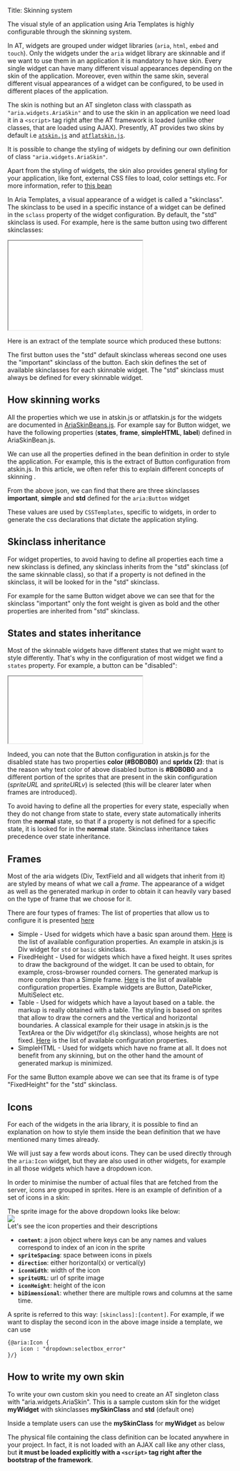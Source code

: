 Title: Skinning system



The visual style of an application using Aria Templates is highly configurable through the skinning system.

In AT, widgets are grouped under widget libraries (`aria`, `html`, `embed` and `touch`).
Only the widgets under the `aria` widget library are skinnable and if we want to use them in an application it is mandatory to have skin.
Every single widget can have many different visual appearances depending on the skin of the application.
Moreover, even within the same skin, several different visual appearances of a widget can be configured, to be used in different places of the application.

The skin is nothing but an AT singleton class with classpath as `"aria.widgets.AriaSkin"` and to use the skin in an application we need load it in a `<script>` tag right after the AT framework is loaded (unlike other classes, that are loaded using AJAX).
Presently, AT provides two skins by default i.e [`atskin.js`](https://github.com/ariatemplates/ariatemplates/blob/master/src/aria/css/atskin.js) and [`atflatskin.js`](https://github.com/ariatemplates/ariatemplates/blob/master/src/aria/css/atflatskin.js).

It is possible to change the styling of widgets by defining our own definition of class `"aria.widgets.AriaSkin"`.

Apart from the styling of widgets, the skin also provides general styling for your application, like font, external CSS files to load,
color settings etc. For more information, refer to [this bean](http://www.ariatemplates.com/aria/guide/apps/apidocs/#aria.widgets.AriaSkinBeans:PageGeneralCfg)

In Aria Templates, a visual appearance of a widget is called a "skinclass". The skinclass to be used in a specific instance of a widget can be defined in the `sclass` property
 of the widget configuration. By default, the "std" skinclass is used.
For example, here is the same button using two different skinclasses:
<iframe class='samples'  style='min-height:200px;' src='%SNIPPETS_SERVER_URL%/samples/github.com/ariatemplates/documentation-code/samples/widgets/button/skinning/' ></iframe>

Here is an extract of the template source which produced these buttons:
<script src='%SNIPPETS_SERVER_URL%/snippets/github.com/ariatemplates/documentation-code/snippets/core/skinning/Snippet.tpl?tag=wgtButtonSkin&lang=at&outdent=true'></script>

The first button uses the "std" default skinclass whereas second one uses the "important" skinclass of the button. Each skin defines the set of available skinclasses for each skinnable widget. The "std" skinclass must always be defined for every skinnable widget.


## How skinning works

All the properties which we use in atskin.js or atflatskin.js for the widgets are documented in [AriaSkinBeans.js](http://www.ariatemplates.com/aria/guide/apps/apidocs/#aria.widgets.AriaSkinBeans).
For example say for Button widget, we have the following properties (**states**, **frame**, **simpleHTML**, **label**) defined in AriaSkinBean.js.

We can use all the properties defined in the bean definition in order to style the application. For example, this is the extract of Button configuration from atskin.js.
In this article, we often refer this to explain different concepts of skinning .

<script src='%SNIPPETS_SERVER_URL%/snippets/github.com/ariatemplates/documentation-code/snippets/core/skinning/AtSkinButton.js?tag=ButtonSkin&lang=javascript&outdent=true' defer></script>

From the above json, we can find that there are three skinclasses **important**, **simple** and **std** defined for the `aria:Button` widget

These values are used by `CSSTemplates`, specific to widgets, in order to generate the css declarations that dictate the application styling.


## Skinclass inheritance

For widget properties, to avoid having to define all properties each time a new skinclass is defined, any skinclass inherits from the "std" skinclass (of the same skinnable class), so that if a property is not defined in the skinclass, it will be looked for in the "std" skinclass.

For example for the same Button widget above we can see that for the skinclass "important" only the font weight is given as bold and the other properties are inherited from "std" skinclass.

## States and states inheritance

Most of the skinnable widgets have different states that we might want to style differently. That's why in the configuration of most widget we find a `states` property.
For example, a button can be "disabled":

<iframe class='samples' style='min-height:150px;' src='%SNIPPETS_SERVER_URL%/samples/github.com/ariatemplates/documentation-code/samples/widgets/button/skinning/disabled/' ></iframe>

Indeed, you can note that the Button configuration in atskin.js for the disabled state has two properties **color (#B0B0B0)** and **sprIdx (2)**: that is the reason why text color of
above disabled button is **#B0B0B0** and a different portion of the sprites that are present in the skin configuration (*spriteURL* and *spriteURLv*) is selected (this will be clearer later when frames are introduced).

To avoid having to define all the properties for every state, especially when they do not change from state to state, every state automatically inherits from the **normal** state,
so that if a property is not defined for a specific state, it is looked for in the **normal** state.
Skinclass inheritance takes precedence over state inheritance.

## Frames

Most of the aria widgets (Div, TextField and all widgets that inherit from it) are styled by means of what we call a *frame*. The appearance of a widget as well as the generated markup in order to obtain it can heavily vary based on the type of frame that we choose for it.

There are four types of frames:
The list of properties that allow us to configure it is presented [here](http://www.ariatemplates.com/aria/guide/apps/apidocs/#aria.widgets.AriaSkinBeans:FixedHeightFrameStateCfg)
* Simple - Used for widgets which have a basic span around them. [Here](http://www.ariatemplates.com/aria/guide/apps/apidocs/#aria.widgets.AriaSkinBeans:SimpleFrameStateCfg) is the list of available configuration properties. An example in atskin.js is Div widget for `std` or `basic` skinclass.
* FixedHeight - Used for widgets which have a fixed height. It uses sprites to draw the background of the widget. It can be used to obtain, for example, cross-browser rounded corners. The generated markup is more complex than a Simple frame. [Here](http://www.ariatemplates.com/aria/guide/apps/apidocs/#aria.widgets.AriaSkinBeans:FixedHeightFrameStateCfg) is the list of available configuration properties. Example widgets are Button, DatePicker, MultiSelect etc.
* Table - Used for widgets which have a layout based on a table. the markup is really obtained with a table. The styling is based on sprites that allow to draw the corners and the vertical and horizontal boundaries. A classical example for their usage in atskin.js is the TextArea or the Div widget(for `dlg` skinclass), whose heights are not fixed. [Here](http://www.ariatemplates.com/aria/guide/apps/apidocs/#aria.widgets.AriaSkinBeans:TableFrameStateCfg) is the list of available configuration properties.
* SimpleHTML - Used for widgets which have no frame at all. It does not benefit from any skinning, but on the other hand the amount of generated markup is minimized.

For the same Button example above we can see that its frame is of type "FixedHeight" for the "std" skinclass.


## Icons

For each of the widgets in the aria library, it is possible to find an explanation on how to style them inside the bean definition that we have mentioned many times already.

We will just say a few words about icons. They can be used directly through the `aria:Icon` widget, but they are also used in other widgets, for example in all those widgets which have a dropdown icon.

In order to minimise the number of actual files that are fetched from the server, icons are grouped in sprites. Here is an example of definition of a set of icons in a skin:

<script src='%SNIPPETS_SERVER_URL%/snippets/github.com/ariatemplates/documentation-code/snippets/core/skinning/AtSkinIcon.js?tag=DropdownIcon&lang=javascript&outdent=true' defer></script>

The sprite image for the above dropdown looks like below:
<br/>
<img src='https://raw.githubusercontent.com/ariatemplates/ariatemplates/master/src/aria/css/atskin/imgs/dropdownbtns.gif' />
<br/>
Let's see the icon properties and their descriptions
* **`content`**: a json object where keys can be any names and values correspond to index of an icon in the sprite
* **`spriteSpacing`**: space between icons in pixels
* **`direction`**: either horizontal(x) or vertical(y)
* **`iconWidth`**: width of the icon
* **`spriteURL`**: url of sprite image
* **`iconHeight`**: height of the icon
* **`biDimensional`**: whether there are multiple rows and columns at the same time.

A sprite is referred to this way: `[skinclass]:[content]`. For example, if we want to display the second icon in the above image inside a template, we can use
```
{@aria:Icon {
    icon : "dropdown:selectbox_error"
}/}
```

## How to write my own skin

To write your own custom skin you need to create an AT singleton class with "aria.widgets.AriaSkin".
This is a sample custom skin for the widget **myWidget** with skinclasses **mySkinClass** and **std** (default one)

<script src='%SNIPPETS_SERVER_URL%/snippets/github.com/ariatemplates/documentation-code/snippets/core/skinning/AtSkinGeneric.js?noheader=true&tag=GenericWidgetSkin&lang=javascript&outdent=true' defer></script>

Inside a template users can use the **mySkinClass** for **myWidget** as below
<script src='%SNIPPETS_SERVER_URL%/snippets/github.com/ariatemplates/documentation-code/snippets/core/skinning/Snippet.tpl?tag=wgtMyWidgetSkin&lang=at&outdent=true'></script>

The physical file containing the class definition can be located anywhere in your project. In fact, it is not loaded with an AJAX call like any other class, but **it must be loaded explicitly with a `<script>` tag right after the bootstrap of the framework**.